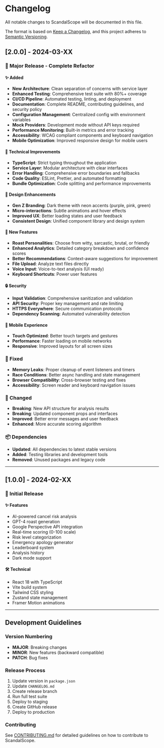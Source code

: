 # Changelog

All notable changes to ScandalScope will be documented in this file.

The format is based on [Keep a Changelog](https://keepachangelog.com/en/1.0.0/),
and this project adheres to [Semantic Versioning](https://semver.org/spec/v2.0.0.html).

## [2.0.0] - 2024-03-XX

### 🎉 Major Release - Complete Refactor

#### ✨ Added
- **New Architecture**: Clean separation of concerns with service layer
- **Enhanced Testing**: Comprehensive test suite with 80%+ coverage
- **CI/CD Pipeline**: Automated testing, linting, and deployment
- **Documentation**: Complete README, contributing guidelines, and security policy
- **Configuration Management**: Centralized config with environment variables
- **Mock Providers**: Development mode without API keys required
- **Performance Monitoring**: Built-in metrics and error tracking
- **Accessibility**: WCAG compliant components and keyboard navigation
- **Mobile Optimization**: Improved responsive design for mobile users

#### 🔧 Technical Improvements
- **TypeScript**: Strict typing throughout the application
- **Service Layer**: Modular architecture with clear interfaces
- **Error Handling**: Comprehensive error boundaries and fallbacks
- **Code Quality**: ESLint, Prettier, and automated formatting
- **Bundle Optimization**: Code splitting and performance improvements

#### 🎨 Design Enhancements
- **Gen Z Branding**: Dark theme with neon accents (purple, pink, green)
- **Micro-interactions**: Subtle animations and hover effects
- **Improved UX**: Better loading states and user feedback
- **Consistent Design**: Unified component library and design system

#### 🚀 New Features
- **Roast Personalities**: Choose from witty, sarcastic, brutal, or friendly
- **Enhanced Analytics**: Detailed category breakdown and confidence scores
- **Better Recommendations**: Context-aware suggestions for improvement
- **File Upload**: Analyze text files directly
- **Voice Input**: Voice-to-text analysis (UI ready)
- **Keyboard Shortcuts**: Power user features

#### 🔒 Security
- **Input Validation**: Comprehensive sanitization and validation
- **API Security**: Proper key management and rate limiting
- **HTTPS Everywhere**: Secure communication protocols
- **Dependency Scanning**: Automated vulnerability detection

#### 📱 Mobile Experience
- **Touch Optimized**: Better touch targets and gestures
- **Performance**: Faster loading on mobile networks
- **Responsive**: Improved layouts for all screen sizes

### 🐛 Fixed
- **Memory Leaks**: Proper cleanup of event listeners and timers
- **Race Conditions**: Better async handling and state management
- **Browser Compatibility**: Cross-browser testing and fixes
- **Accessibility**: Screen reader and keyboard navigation issues

### 🔄 Changed
- **Breaking**: New API structure for analysis results
- **Breaking**: Updated component props and interfaces
- **Improved**: Better error messages and user feedback
- **Enhanced**: More accurate scoring algorithm

### 📦 Dependencies
- **Updated**: All dependencies to latest stable versions
- **Added**: Testing libraries and development tools
- **Removed**: Unused packages and legacy code

---

## [1.0.0] - 2024-02-XX

### 🎉 Initial Release

#### ✨ Features
- AI-powered cancel risk analysis
- GPT-4 roast generation
- Google Perspective API integration
- Real-time scoring (0-100 scale)
- Risk level categorization
- Emergency apology generator
- Leaderboard system
- Analysis history
- Dark mode support

#### 🛠️ Technical
- React 18 with TypeScript
- Vite build system
- Tailwind CSS styling
- Zustand state management
- Framer Motion animations

---

## Development Guidelines

### Version Numbering
- **MAJOR**: Breaking changes
- **MINOR**: New features (backward compatible)
- **PATCH**: Bug fixes

### Release Process
1. Update version in `package.json`
2. Update `CHANGELOG.md`
3. Create release branch
4. Run full test suite
5. Deploy to staging
6. Create GitHub release
7. Deploy to production

### Contributing
See [CONTRIBUTING.md](CONTRIBUTING.md) for detailed guidelines on how to contribute to ScandalScope.